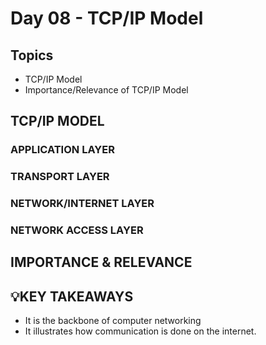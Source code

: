 # Day 08 - TCP/IP Model
## Topics
- TCP/IP Model
- Importance/Relevance of TCP/IP Model

## TCP/IP MODEL


### APPLICATION LAYER


### TRANSPORT LAYER


### NETWORK/INTERNET LAYER


### NETWORK ACCESS LAYER


## IMPORTANCE & RELEVANCE


## 💡KEY TAKEAWAYS
- It is the backbone of computer networking
- It illustrates how communication is done on the internet.
